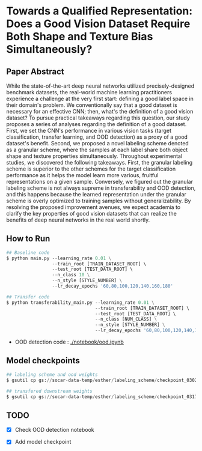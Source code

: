 # Towards a Qualified Representation: Does a Good Vision Dataset Require Both Shape and Texture Bias Simultaneously?

## Paper Abstract
While the state-of-the-art deep neural networks utilized precisely-designed benchmark datasets, the real-world machine learning practitioners experience a challenge at the very first start: defining a good label space in their domain's problem. We conventionally say that a good dataset is necessary for an effective CNN; then, what's the definition of a good vision dataset? To pursue practical takeaways regarding this question, our study proposes a series of analyses regarding the definition of a good dataset. First, we set the CNN's performance in various vision tasks (target classification, transfer learning, and OOD detection) as a proxy of a good dataset's benefit. Second, we proposed a novel labeling scheme denoted as a granular scheme, where the samples at each label share both object shape and texture properties simultaneously. Throughout experimental studies, we discovered the following takeaways. First, the granular labeling scheme is superior to the other schemes for the target classification performance as it helps the model learn more various, fruitful representations on a given sample. Conversely, we figured out the granular labeling scheme is not always supreme in transferability and OOD detection, and this happens because the learned representation under the granular scheme is overly optimized to training samples without generalizability. By resolving the proposed improvement avenues, we expect academia to clarify the key properties of good vision datasets that can realize the benefits of deep neural networks in the real world shortly.

## How to Run
```python
## Baseline code
$ python main.py --learning_rate 0.01 \
                 --train_root [TRAIN_DATASET_ROOT] \ 
                 --test_root [TEST_DATA_ROOT] \ 
                 --n_class 10 \
                 --n_style [STYLE_NUMBER] \
                 --lr_decay_epochs '60,80,100,120,140,160,180'

## Transfer code
$ python transferability_main.py --learning_rate 0.01 \
                                 --train_root [TRAIN_DATASET_ROOT] \ 
                                 --test_root [TEST_DATA_ROOT] \ 
                                 --n_class [NUM_CLASS] \
                                 --n_style [STYLE_NUMBER] \
                                 --lr_decay_epochs '60,80,100,120,140,160,180'
```
- OOD detection code : [./notebook/ood.ipynb](https://github.com/socar-esther/cvprw_Optimal_labeling_scheme/blob/main/notebook/ood.ipynb)


## Model checkpoints
```python
## labeling scheme and ood weights
$ gsutil cp gs://socar-data-temp/esther/labeling_scheme/checkpoint_0302.zip . 

## transfered downstream weights
$ gsutil cp gs://socar-data-temp/esther/labeling_scheme/checkpoint_0317.zip .
```

## TODO
- [x] Check OOD detection notebook
- [x] Add model checkpoint 



